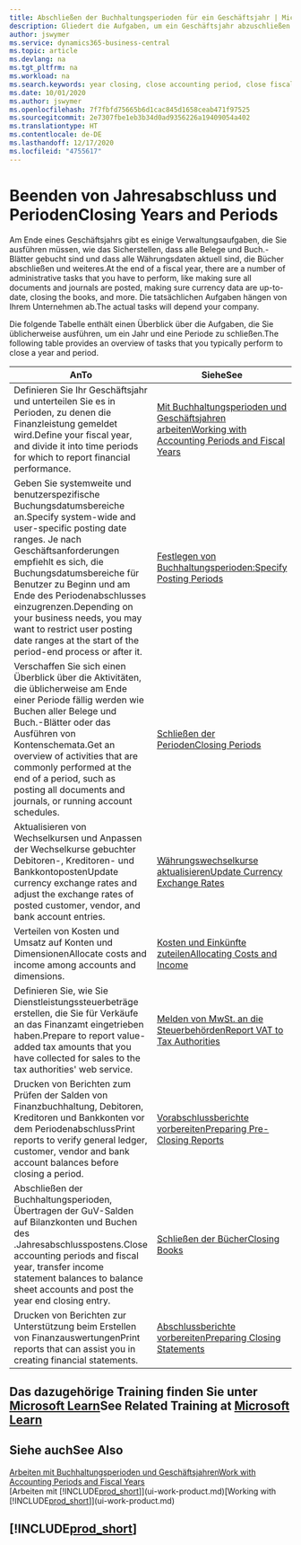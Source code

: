```yaml
---
title: Abschließen der Buchhaltungsperioden für ein Geschäftsjahr | Microsoft Docs
description: Gliedert die Aufgaben, um ein Geschäftsjahr abzuschließen oder Buchhaltungsperiode, beispielsweise der Belege und die Buch.-Blätter sind vergewissernd gebucht überprüfend und Bankguthaben.
author: jswymer
ms.service: dynamics365-business-central
ms.topic: article
ms.devlang: na
ms.tgt_pltfrm: na
ms.workload: na
ms.search.keywords: year closing, close accounting period, close fiscal year, bank account detailed trial balance
ms.date: 10/01/2020
ms.author: jswymer
ms.openlocfilehash: 7f7fbfd75665b6d1cac845d1658ceab471f97525
ms.sourcegitcommit: 2e7307fbe1eb3b34d0ad9356226a19409054a402
ms.translationtype: HT
ms.contentlocale: de-DE
ms.lasthandoff: 12/17/2020
ms.locfileid: "4755617"
---
```

# <a name="closing-years-and-periods"></a><span data-ttu-id="809ea-103">Beenden von Jahresabschluss und Perioden</span><span class="sxs-lookup"><span data-stu-id="809ea-103">Closing Years and Periods</span></span>

<span data-ttu-id="809ea-104">Am Ende eines Geschäftsjahrs gibt es einige Verwaltungsaufgaben, die Sie ausführen müssen, wie das Sicherstellen, dass alle Belege und Buch.-Blätter gebucht sind und dass alle Währungsdaten aktuell sind, die Bücher abschließen und weiteres.</span><span class="sxs-lookup"><span data-stu-id="809ea-104">At the end of a fiscal year, there are a number of administrative tasks that you have to perform, like making sure all documents and journals are posted, making sure currency data are up-to-date, closing the books, and more.</span></span> <span data-ttu-id="809ea-105">Die tatsächlichen Aufgaben hängen von Ihrem Unternehmen ab.</span><span class="sxs-lookup"><span data-stu-id="809ea-105">The actual tasks will depend your company.</span></span>

<span data-ttu-id="809ea-106">Die folgende Tabelle enthält einen Überblick über die Aufgaben, die Sie üblicherweise ausführen, um ein Jahr und eine Periode zu schließen.</span><span class="sxs-lookup"><span data-stu-id="809ea-106">The following table provides an overview of tasks that you typically perform to close a year and period.</span></span>

| <span data-ttu-id="809ea-107">An</span><span class="sxs-lookup"><span data-stu-id="809ea-107">To</span></span> | <span data-ttu-id="809ea-108">Siehe</span><span class="sxs-lookup"><span data-stu-id="809ea-108">See</span></span> |
| --- | --- |
| <span data-ttu-id="809ea-109">Definieren Sie Ihr Geschäftsjahr und unterteilen Sie es in Perioden, zu denen die Finanzleistung gemeldet wird.</span><span class="sxs-lookup"><span data-stu-id="809ea-109">Define your fiscal year, and divide it into time periods for which to report financial performance.</span></span> | [<span data-ttu-id="809ea-110">Mit Buchhaltungsperioden und Geschäftsjahren arbeiten</span><span class="sxs-lookup"><span data-stu-id="809ea-110">Working with Accounting Periods and Fiscal Years</span></span>](finance-accounting-periods-and-fiscal-years.md)|
| <span data-ttu-id="809ea-111">Geben Sie systemweite und benutzerspezifische Buchungsdatumsbereiche an.</span><span class="sxs-lookup"><span data-stu-id="809ea-111">Specify system-wide and user-specific posting date ranges.</span></span> <span data-ttu-id="809ea-112">Je nach Geschäftsanforderungen empfiehlt es sich, die Buchungsdatumsbereiche für Benutzer zu Beginn und am Ende des Periodenabschlusses einzugrenzen.</span><span class="sxs-lookup"><span data-stu-id="809ea-112">Depending on your business needs, you may want to restrict user posting date ranges at the start of the period-end process or after it.</span></span> |[<span data-ttu-id="809ea-113">Festlegen von Buchhaltungsperioden:</span><span class="sxs-lookup"><span data-stu-id="809ea-113">Specify Posting Periods</span></span>](finance-how-specify-posting-periods.md) |
| <span data-ttu-id="809ea-114">Verschaffen Sie sich einen Überblick über die Aktivitäten, die üblicherweise am Ende einer Periode fällig werden wie Buchen aller Belege und Buch.-Blätter oder das Ausführen von Kontenschemata.</span><span class="sxs-lookup"><span data-stu-id="809ea-114">Get an overview of activities that are commonly performed at the end of a period, such as posting all documents and journals, or running account schedules.</span></span> |[<span data-ttu-id="809ea-115">Schließen der Perioden</span><span class="sxs-lookup"><span data-stu-id="809ea-115">Closing Periods</span></span>](year-how-complete-period-end-processes.md) |
| <span data-ttu-id="809ea-116">Aktualisieren von Wechselkursen und Anpassen der Wechselkurse gebuchter Debitoren-, Kreditoren- und Bankkontoposten</span><span class="sxs-lookup"><span data-stu-id="809ea-116">Update currency exchange rates and adjust the exchange rates of posted customer, vendor, and bank account entries.</span></span> |[<span data-ttu-id="809ea-117">Währungswechselkurse aktualisieren</span><span class="sxs-lookup"><span data-stu-id="809ea-117">Update Currency Exchange Rates</span></span>](finance-how-update-currencies.md) |
| <span data-ttu-id="809ea-118">Verteilen von Kosten und Umsatz auf Konten und Dimensionen</span><span class="sxs-lookup"><span data-stu-id="809ea-118">Allocate costs and income among accounts and dimensions.</span></span> |[<span data-ttu-id="809ea-119">Kosten und Einkünfte zuteilen</span><span class="sxs-lookup"><span data-stu-id="809ea-119">Allocating Costs and Income</span></span>](year-allocate-costs-income.md) |
| <span data-ttu-id="809ea-120">Definieren Sie, wie Sie Dienstleistungssteuerbeträge erstellen, die Sie für Verkäufe an das Finanzamt eingetrieben haben.</span><span class="sxs-lookup"><span data-stu-id="809ea-120">Prepare to report value-added tax amounts that you have collected for sales to the tax authorities' web service.</span></span> |[<span data-ttu-id="809ea-121">Melden von MwSt. an die Steuerbehörden</span><span class="sxs-lookup"><span data-stu-id="809ea-121">Report VAT to Tax Authorities</span></span>](finance-how-report-vat.md)|
| <span data-ttu-id="809ea-122">Drucken von Berichten zum Prüfen der Salden von Finanzbuchhaltung, Debitoren, Kreditoren und Bankkonten vor dem Periodenabschluss</span><span class="sxs-lookup"><span data-stu-id="809ea-122">Print reports to verify general ledger, customer, vendor and bank account balances before closing a period.</span></span> |[<span data-ttu-id="809ea-123">Vorabschlussberichte vorbereiten</span><span class="sxs-lookup"><span data-stu-id="809ea-123">Preparing Pre-Closing Reports</span></span>](year-prepare-preclose-reports.md) |
| <span data-ttu-id="809ea-124">Abschließen der Buchhaltungsperioden, Übertragen der GuV-Salden auf Bilanzkonten und Buchen des .Jahresabschlusspostens.</span><span class="sxs-lookup"><span data-stu-id="809ea-124">Close accounting periods and fiscal year, transfer income statement balances to balance sheet accounts and post the year end closing entry.</span></span> |[<span data-ttu-id="809ea-125">Schließen der Bücher</span><span class="sxs-lookup"><span data-stu-id="809ea-125">Closing Books</span></span>](year-close-books.md) |
| <span data-ttu-id="809ea-126">Drucken von Berichten zur Unterstützung beim Erstellen von Finanzauswertungen</span><span class="sxs-lookup"><span data-stu-id="809ea-126">Print reports that can assist you in creating financial statements.</span></span> |[<span data-ttu-id="809ea-127">Abschlussberichte vorbereiten</span><span class="sxs-lookup"><span data-stu-id="809ea-127">Preparing Closing Statements</span></span>](year-prepare-close-statement.md) |

## <a name="see-related-training-at-microsoft-learn"></a><span data-ttu-id="809ea-128">Das dazugehörige Training finden Sie unter [Microsoft Learn](/learn/modules/close-fiscal-year-dynamics-365-business-central/index)</span><span class="sxs-lookup"><span data-stu-id="809ea-128">See Related Training at [Microsoft Learn](/learn/modules/close-fiscal-year-dynamics-365-business-central/index)</span></span>

## <a name="see-also"></a><span data-ttu-id="809ea-129">Siehe auch</span><span class="sxs-lookup"><span data-stu-id="809ea-129">See Also</span></span>

[<span data-ttu-id="809ea-130">Arbeiten mit Buchhaltungsperioden und Geschäftsjahren</span><span class="sxs-lookup"><span data-stu-id="809ea-130">Work with Accounting Periods and Fiscal Years</span></span>](finance-accounting-periods-and-fiscal-years.md)  
<span data-ttu-id="809ea-131">[Arbeiten mit [!INCLUDE[prod_short](includes/prod_short.md)]](ui-work-product.md)</span><span class="sxs-lookup"><span data-stu-id="809ea-131">[Working with [!INCLUDE[prod_short](includes/prod_short.md)]](ui-work-product.md)</span></span>

## [!INCLUDE[prod_short](includes/free_trial_md.md)]  
